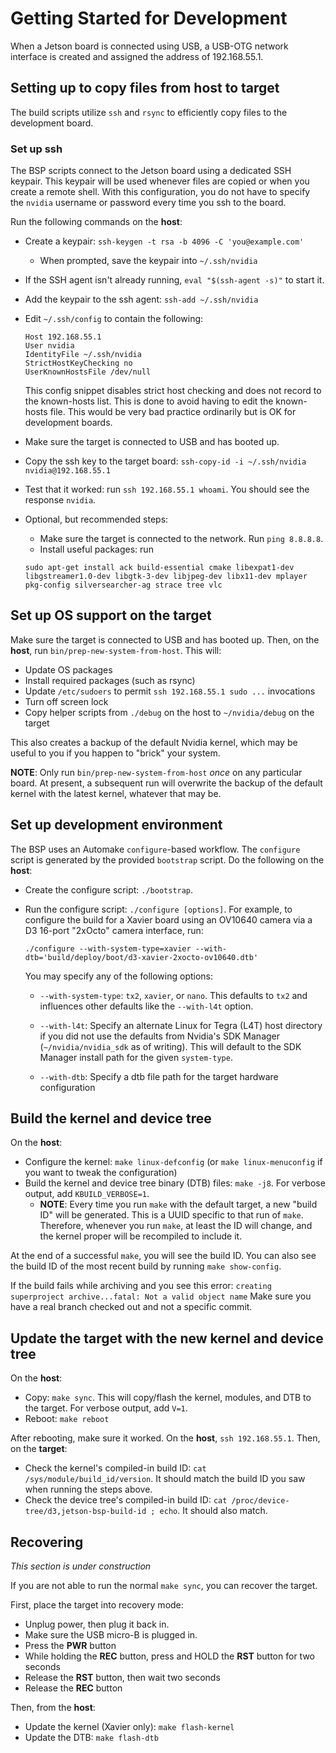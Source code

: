 # Getting Started for Development

When a Jetson board is connected using USB, a USB-OTG network interface is
created and assigned the address of 192.168.55.1.

## Setting up to copy files from host to target

The build scripts utilize `ssh` and `rsync` to efficiently copy files to the
development board.

### Set up ssh

The BSP scripts connect to the Jetson board using a dedicated SSH keypair.
This keypair will be used whenever files are copied or when you create a
remote shell. With this configuration, you do not have to specify the `nvidia`
username or password every time you ssh to the board.

Run the following commands on the **host**:

* Create a keypair: `ssh-keygen -t rsa -b 4096 -C 'you@example.com'`
	* When prompted, save the keypair into `~/.ssh/nvidia`
* If the SSH agent isn't already running, `eval "$(ssh-agent -s)"` to start it.
* Add the keypair to the ssh agent: `ssh-add ~/.ssh/nvidia`
* Edit `~/.ssh/config` to contain the following:

	```
	Host 192.168.55.1
	User nvidia
	IdentityFile ~/.ssh/nvidia
	StrictHostKeyChecking no
	UserKnownHostsFile /dev/null
	```

	This config snippet disables strict host checking and does not record
	to the known-hosts list. This is done to avoid having to edit the
	known-hosts file. This would be very bad practice ordinarily but is OK
	for development boards.

* Make sure the target is connected to USB and has booted up.
* Copy the ssh key to the target board:
`ssh-copy-id -i ~/.ssh/nvidia nvidia@192.168.55.1`

* Test that it worked: run `ssh 192.168.55.1 whoami`.  You should see the
response `nvidia`.

* Optional, but recommended steps:
	* Make sure the target is connected to the
	network.  Run `ping 8.8.8.8`.
	* Install useful packages: run

	```
	sudo apt-get install ack build-essential cmake libexpat1-dev libgstreamer1.0-dev libgtk-3-dev libjpeg-dev libx11-dev mplayer pkg-config silversearcher-ag strace tree vlc
	```

## Set up OS support on the target

Make sure the target is connected to USB and has booted up.
Then, on the **host**, run `bin/prep-new-system-from-host`.  This will:

* Update OS packages
* Install required packages (such as rsync)
* Update `/etc/sudoers` to permit `ssh 192.168.55.1 sudo ...` invocations
* Turn off screen lock
* Copy helper scripts from `./debug` on the host to `~/nvidia/debug`
on the target

This also creates a backup of the default Nvidia kernel, which may be useful
to you if you happen to "brick" your system.

**NOTE**: Only run `bin/prep-new-system-from-host` _once_ on any particular
board.  At present, a subsequent run will overwrite the backup of the default
kernel with the latest kernel, whatever that may be.

## Set up development environment

The BSP uses an Automake `configure`-based workflow.  The `configure` script
is generated by the provided `bootstrap` script.  Do the following on the
**host**:

* Create the configure script: `./bootstrap`.
* Run the configure script: `./configure [options]`.  For example, to
configure the build for a Xavier board using an OV10640 camera via a D3
16-port "2xOcto" camera interface, run:

	```
	./configure --with-system-type=xavier --with-dtb='build/deploy/boot/d3-xavier-2xocto-ov10640.dtb'
	```

	You may specify any of the following options:

	* `--with-system-type`: `tx2`, `xavier`, or `nano`. This defaults to
	`tx2` and influences other defaults like the `--with-l4t` option.

	* `--with-l4t`: Specify an alternate Linux for Tegra (L4T) host
	directory if you did not use the defaults from Nvidia's SDK Manager
	(`~/nvidia/nvidia_sdk` as of writing).  This will default to the SDK
	Manager install path for the given `system-type`.

	* `--with-dtb`: Specify a dtb file path for the target
	hardware configuration


## Build the kernel and device tree

On the **host**:

* Configure the kernel: `make linux-defconfig` (or `make linux-menuconfig`
if you want to tweak the configuration)
* Build the kernel and device tree binary (DTB) files: `make -j8`.  For
verbose output, add `KBUILD_VERBOSE=1`.
	* **NOTE**: Every time you run `make` with the default target,
	a new "build ID" will be generated.  This is a UUID specific to that
	run of `make`.  Therefore, whenever you run `make`, at least the ID
	will change, and the kernel proper will be recompiled to include it.

At the end of a successful `make`, you will see the build ID.  You can also
see the build ID of the most recent build by running `make show-config`.

If the build fails while archiving and you see this error:
`creating superproject archive...fatal: Not a valid object name`
Make sure you have a real branch checked out and not a specific commit.

## Update the target with the new kernel and device tree

On the **host**:

* Copy: `make sync`.  This will copy/flash the kernel, modules,
and DTB to the target.  For verbose output, add `V=1`.
* Reboot: `make reboot`

After rebooting, make sure it worked.  On the **host**, `ssh 192.168.55.1`.
Then, on the **target**:

* Check the kernel's compiled-in build ID: `cat /sys/module/build_id/version`.
It should match the build ID you saw when running the steps above.
* Check the device tree's compiled-in build ID:
`cat /proc/device-tree/d3,jetson-bsp-build-id ; echo`.  It should also match.

## Recovering

_This section is under construction_

If you are not able to run the normal `make sync`, you can recover the target.

First, place the target into recovery mode:

* Unplug power, then plug it back in.
* Make sure the USB micro-B is plugged in.
* Press the **PWR** button
* While holding the **REC** button, press and HOLD the **RST** button
for two seconds
* Release the **RST** button, then wait two seconds
* Release the **REC** button

Then, from the **host**:

* Update the kernel (Xavier only): `make flash-kernel`
* Update the DTB: `make flash-dtb`
